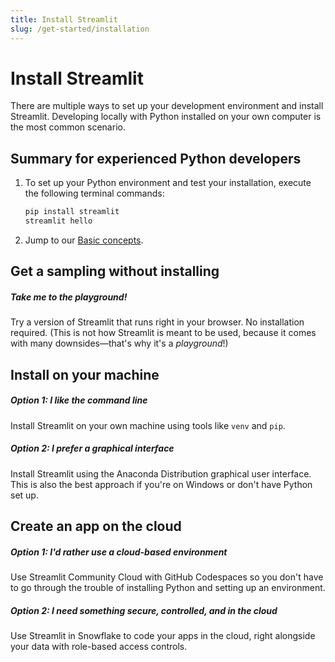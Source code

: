 ```yaml
---
title: Install Streamlit
slug: /get-started/installation
---
```


# Install Streamlit

There are multiple ways to set up your development environment and install Streamlit.
Developing locally with Python installed on your own computer is the most
common scenario.

## Summary for experienced Python developers

1. To set up your Python environment and test your installation, execute the following terminal commands:

   ```bash
   pip install streamlit
   streamlit hello
   ```

1. Jump to our [Basic concepts](/get-started/fundamentals/main-concepts).

## Get a sampling without installing

<TileContainer layout="list">

<RefCard href="/get-started/installation/playground" size="half">

<h5>Take me to the playground!</h5>

Try a version of Streamlit that runs right in your browser. No installation required.
(This is not how Streamlit is meant to be used, because it comes with many downsides&mdash;that's why it's a
_playground_!)

</RefCard>

</TileContainer>

## Install on your machine

<TileContainer layout="grid">

<RefCard href="/get-started/installation/command-line" size="half">

<h5>Option 1: I like the command line</h5>

Install Streamlit on your own machine using tools like `venv` and `pip`.

</RefCard>

<RefCard href="/get-started/installation/anaconda-distribution" size="half">

<h5>Option 2: I prefer a graphical interface</h5>

Install Streamlit using the Anaconda Distribution graphical user interface. This is also the best
approach if you're on Windows or don't have Python set up.

</RefCard>

</TileContainer>

## Create an app on the cloud

<TileContainer layout="grid">

<RefCard href="/get-started/installation/community-cloud" size="half">

<h5>Option 1: I'd rather use a cloud-based environment</h5>

Use Streamlit Community Cloud with GitHub Codespaces so you don't have to go through the trouble
of installing Python and setting up an environment.

</RefCard>

<RefCard href="/get-started/installation/streamlit-in-snowflake" size="half">

<h5>Option 2: I need something secure, controlled, and in the cloud</h5>

Use Streamlit in Snowflake to code your apps in the cloud, right alongside your
data with role-based access controls.

</RefCard>

</TileContainer>
